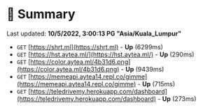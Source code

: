 # 📖 Summary
Last updated: **10/5/2022, 3:00:13 PG "Asia/Kuala_Lumpur"**

- `GET` [https://shrt.ml](https://shrt.ml) - **Up** (6299ms)
- `GET` [https://hst.aytea.ml/](https://hst.aytea.ml/) - **Up** (290ms)
- `GET` [https://color.aytea.ml/4b31d6.png](https://color.aytea.ml/4b31d6.png) - **Up** (9439ms)
- `GET` [https://memeapi.aytea14.repl.co/gimme](https://memeapi.aytea14.repl.co/gimme) - **Up** (715ms)
- `GET` [https://teledrivemy.herokuapp.com/dashboard](https://teledrivemy.herokuapp.com/dashboard) - **Up** (273ms)

